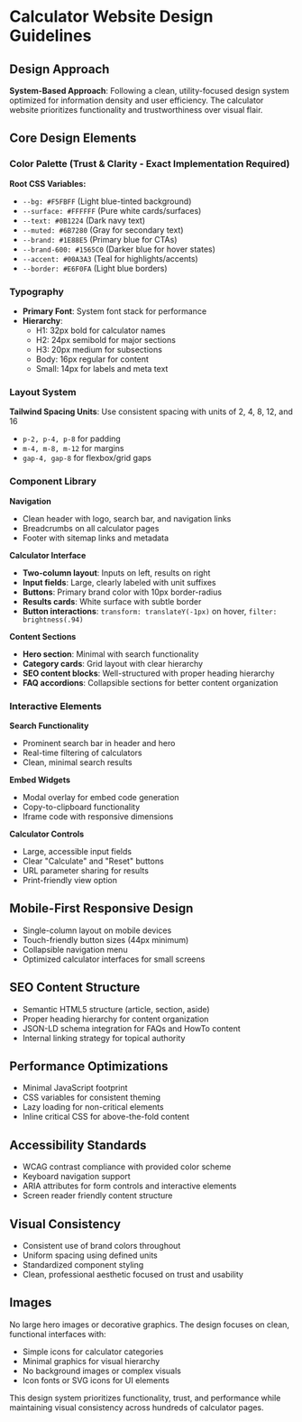 # Calculator Website Design Guidelines

## Design Approach
**System-Based Approach**: Following a clean, utility-focused design system optimized for information density and user efficiency. The calculator website prioritizes functionality and trustworthiness over visual flair.

## Core Design Elements

### Color Palette (Trust & Clarity - Exact Implementation Required)
**Root CSS Variables:**
- `--bg: #F5FBFF` (Light blue-tinted background)
- `--surface: #FFFFFF` (Pure white cards/surfaces)
- `--text: #0B1224` (Dark navy text)
- `--muted: #6B7280` (Gray for secondary text)
- `--brand: #1E88E5` (Primary blue for CTAs)
- `--brand-600: #1565C0` (Darker blue for hover states)
- `--accent: #00A3A3` (Teal for highlights/accents)
- `--border: #E6F0FA` (Light blue borders)

### Typography
- **Primary Font**: System font stack for performance
- **Hierarchy**: 
  - H1: 32px bold for calculator names
  - H2: 24px semibold for major sections
  - H3: 20px medium for subsections
  - Body: 16px regular for content
  - Small: 14px for labels and meta text

### Layout System
**Tailwind Spacing Units**: Use consistent spacing with units of 2, 4, 8, 12, and 16
- `p-2, p-4, p-8` for padding
- `m-4, m-8, m-12` for margins
- `gap-4, gap-8` for flexbox/grid gaps

### Component Library

**Navigation**
- Clean header with logo, search bar, and navigation links
- Breadcrumbs on all calculator pages
- Footer with sitemap links and metadata

**Calculator Interface**
- **Two-column layout**: Inputs on left, results on right
- **Input fields**: Large, clearly labeled with unit suffixes
- **Buttons**: Primary brand color with 10px border-radius
- **Results cards**: White surface with subtle border
- **Button interactions**: `transform: translateY(-1px)` on hover, `filter: brightness(.94)`

**Content Sections**
- **Hero section**: Minimal with search functionality
- **Category cards**: Grid layout with clear hierarchy
- **SEO content blocks**: Well-structured with proper heading hierarchy
- **FAQ accordions**: Collapsible sections for better content organization

### Interactive Elements

**Search Functionality**
- Prominent search bar in header and hero
- Real-time filtering of calculators
- Clean, minimal search results

**Embed Widgets**
- Modal overlay for embed code generation
- Copy-to-clipboard functionality
- Iframe code with responsive dimensions

**Calculator Controls**
- Large, accessible input fields
- Clear "Calculate" and "Reset" buttons
- URL parameter sharing for results
- Print-friendly view option

## Mobile-First Responsive Design
- Single-column layout on mobile devices
- Touch-friendly button sizes (44px minimum)
- Collapsible navigation menu
- Optimized calculator interfaces for small screens

## SEO Content Structure
- Semantic HTML5 structure (article, section, aside)
- Proper heading hierarchy for content organization
- JSON-LD schema integration for FAQs and HowTo content
- Internal linking strategy for topical authority

## Performance Optimizations
- Minimal JavaScript footprint
- CSS variables for consistent theming
- Lazy loading for non-critical elements
- Inline critical CSS for above-the-fold content

## Accessibility Standards
- WCAG contrast compliance with provided color scheme
- Keyboard navigation support
- ARIA attributes for form controls and interactive elements
- Screen reader friendly content structure

## Visual Consistency
- Consistent use of brand colors throughout
- Uniform spacing using defined units
- Standardized component styling
- Clean, professional aesthetic focused on trust and usability

## Images
No large hero images or decorative graphics. The design focuses on clean, functional interfaces with:
- Simple icons for calculator categories
- Minimal graphics for visual hierarchy
- No background images or complex visuals
- Icon fonts or SVG icons for UI elements

This design system prioritizes functionality, trust, and performance while maintaining visual consistency across hundreds of calculator pages.
